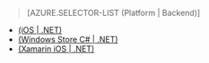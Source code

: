 ﻿> [AZURE.SELECTOR-LIST (Platform | Backend)]
- [(iOS | .NET)](mobile-services-dotnet-backend-ios-adal-sso-authentication.md)
- [(Windows Store C# | .NET)](mobile-services-windows-store-dotnet-adal-sso-authentication.md)
- [(Xamarin iOS | .NET)](mobile-services-dotnet-backend-xamarin-ios-adal-sso-authentication.md)

<!--HONumber=42-->
